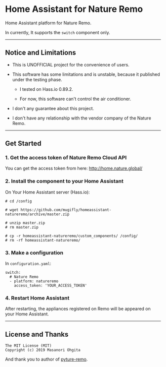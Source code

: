 # Home Assistant for Nature Remo

Home Assistant platform for Nature Remo.

In currently, It supports the `switch` component only.


----


## Notice and Limitations

* This is UNOFFICIAL project for the convenience of users.

* This software has some limitations and is unstable, because it published under the testing phase.

    * I tested on Hass.io 0.89.2.

    * For now, this software can't control the air conditioner.

* I don't any guarantee about this project.

* I don't have any relationship with the vendor company of the Nature Remo.


----


## Get Started

### 1. Get the access token of Nature Remo Cloud API

You can get the access token from here: http://home.nature.global/

### 2. Install the component to your Home Assistant

On Your Home Assistant server (Hass.io):
```
# cd /config

# wget https://github.com/mugifly/homeassistant-natureremo/archive/master.zip

# unzip master.zip
# rm master.zip

# cp -r homeassistant-natureremo/custom_components/ /config/
# rm -rf homeassistant-natureremo/
```

### 3. Make a configuration

In `configuration.yaml`:
```
switch:
  # Nature Remo
  - platform: natureremo
    access_token: 'YOUR_ACCESS_TOKEN'
```

### 4. Restart Home Assistant

After restarting, the appliances registered on Remo will be appeared on your Home Assistant.


----


## License and Thanks

```
The MIT License (MIT)
Copyright (c) 2019 Masanori Ohgita
```

And thank you to author of [pyture-remo](https://github.com/suzutan/pyture-remo).
